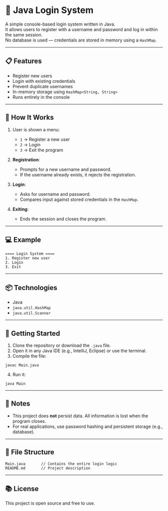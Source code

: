 # 🔐 Java Login System

A simple console-based login system written in Java.  
It allows users to register with a username and password and log in within the same session.  
No database is used — credentials are stored in memory using a `HashMap`.

---

## 📋 Features

- Register new users
- Login with existing credentials
- Prevent duplicate usernames
- In-memory storage using `HashMap<String, String>`
- Runs entirely in the console

---

## 🧠 How It Works

1. User is shown a menu:
   - `1` → Register a new user
   - `2` → Login
   - `3` → Exit the program

2. **Registration**:
   - Prompts for a new username and password.
   - If the username already exists, it rejects the registration.

3. **Login**:
   - Asks for username and password.
   - Compares input against stored credentials in the `HashMap`.

4. **Exiting**:
   - Ends the session and closes the program.

---

## 💻 Example

```
==== Login System ====
1. Register new user
2. Login
3. Exit
```

---

## 📦 Technologies

- Java
- `java.util.HashMap`
- `java.util.Scanner`

---

## 🚀 Getting Started

1. Clone the repository or download the `.java` file.
2. Open it in any Java IDE (e.g., IntelliJ, Eclipse) or use the terminal.
3. Compile the file:

```
javac Main.java
```

4. Run it:

```
java Main
```

---

## 🧾 Notes

- This project does **not** persist data. All information is lost when the program closes.
- For real applications, use password hashing and persistent storage (e.g., database).

---

## 📁 File Structure

```
Main.java       // Contains the entire login logic
README.md       // Project description
```

---

## 📚 License

This project is open source and free to use.
